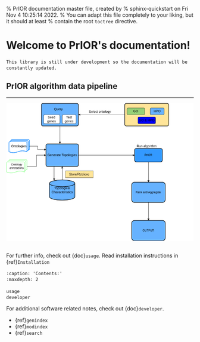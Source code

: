 % PrIOR documentation master file, created by
% sphinx-quickstart on Fri Nov  4 10:25:14 2022.
% You can adapt this file completely to your liking, but it should at least
% contain the root `toctree` directive.

# Welcome to PrIOR's documentation!

```{warning}
This library is still under development so the documentation will be constantly updated.
```

## PrIOR algorithm data pipeline
*** 
![No image](../../Images/PrIOR_algorithm_summary.png  "PrIOR Prioritization")

```{include} ../README.md
```
For further info, check out {doc}`usage`. Read installation instructions in {ref}`Installation`
```{toctree}
:caption: 'Contents:'
:maxdepth: 2

usage
developer
```
<!-- ```{include} ../README.md
``` -->

For additional software related notes, check out {doc}`developer`.

- {ref}`genindex`
- {ref}`modindex`
- {ref}`search`
